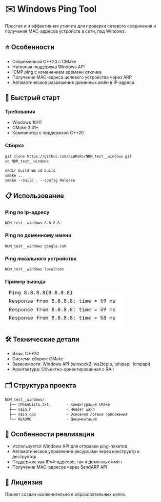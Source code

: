 # ✉️ Windows Ping Tool
Простая и и эффективная утилита для проверки сетевого соединения
и получения MAC-адресов устройств в сети, под Windows.

## ⭐️ Особенности
 - Современный C++20 с CMake
 - Нативная поддержка Windows API
 - ICMP ping с изменением времени отклика
 - Получение MAC-адреса целевого устройства через ARP
 - Автоматическое разрешение доменных имён в IP-адреса

## 🚀 Быстрый старт
### Требования
 - Windows 10/11
 - CMake 3.31+
 - Компилятор с поддержкой C++20

### Сборка
```
git clone https://github.com/aLWMoRo/NDM_test__windows.git
cd NDM_test__windows
```
```
mkdir build && cd build
cmake ..
cmake --build . --config Release
```


## 📋 Использование
  ### Ping по Ip-адресу
    NDM_test__windows 8.8.8.8

  ### Ping по доменному имени
    NDM_test__windows google.com

  ### Ping локального устройства
    NDM_test__windows localhost

  ### Пример вывода
  ![screenshot](Images/Example_ping.png)


## 🛠 Технические детали
 - Язык: C++20
 - Система сборки: CMake
 - Зависимости: Windows API (winsock2, ws2tcpip, iphlpapi, icmpapi)
 - Архитектура: Объектно-ориентированная с RAII


## 🗂 Структура проекта
```
NDM_test__windows/
  ├── CMakeLists.txt        - Конфигурация CMake
  ├── main.h                - Header файл
  ├── main.cpp              - Основная логика приложения
  └── README                - Документация
```


## 🔧 Особенности реализации
 - Используется Windows API для отправки ping-пакетов
 - Автоматическое управление ресурсами через конструктр и деструктор
 - Поддержка как IPv4-адресов, так и доменных имён
 - Получение MAC-адресов через SendARP API


## 📝 Лицензия
Проект создан исключительно в образовательных целях.
